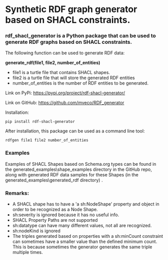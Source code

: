 
# Synthetic RDF graph generator based on SHACL constraints.

### rdf_shacl_generator is a Python package that can be used to generate RDF graphs based on SHACL constraints.

The following function can be used to generate RDF data:

__generate_rdf(file1, file2, number_of_entities)__
- file1 is a turtle file that contains SHACL shapes.
- file2 is a turtle file that will store the generated RDF entities
- number_of_entities is the number of RDF entities to be generated.

Link on PyPi: https://pypi.org/project/rdf-shacl-generator/

Link on GitHub: https://github.com/mveco/RDF_generator

Installation: 

```pip install rdf-shacl-generator```

After installation, this package can be used as a command line tool:

```rdfgen file1 file2 number_of_entities```

### Examples
Examples of SHACL Shapes based on Schema.org types can be found in the generated_examples\shape_examples directory in the GitHub repo,
along with generated RDF data samples for these Shapes (in the generated_examples\generated_rdf directory) .

### Remarks:
- A SHACL shape has to have a 'a sh:NodeShape' property and object in order to be recognized as a Node Shape.
- sh:severity is ignored because it has no useful info.
- SHACL Property Paths are not supported
- sh:datatype can have many different values, not all are recognized.
- sh:nodeKind is ignored
- The triples generated based on properties with a sh:minCount constraint can sometimes have a smaller value than the defined minimum count. This is because sometimes the generator generates the same triple multiple times. 

